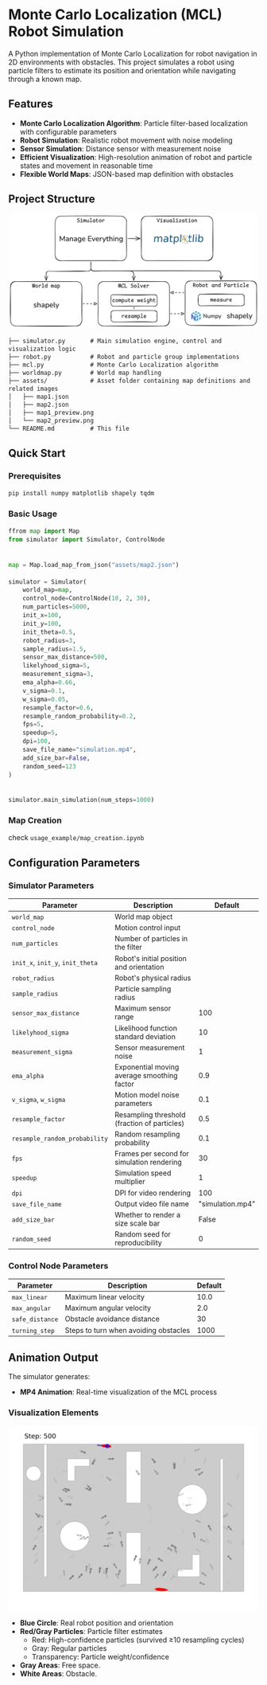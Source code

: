 # Monte Carlo Localization (MCL) Robot Simulation

A Python implementation of Monte Carlo Localization for robot navigation in 2D environments with obstacles. This project simulates a robot using particle filters to estimate its position and orientation while navigating through a known map.

## Features

- **Monte Carlo Localization Algorithm**: Particle filter-based localization with configurable parameters
- **Robot Simulation**: Realistic robot movement with noise modeling
- **Sensor Simulation**: Distance sensor with measurement noise
- **Efficient Visualization**: High-resolution animation of robot and particle states and movement in reasonable time
- **Flexible World Maps**: JSON-based map definition with obstacles

## Project Structure

![Architecture](figs/architect.png)

```
├── simulator.py       # Main simulation engine, control and visualization logic
├── robot.py           # Robot and particle group implementations
├── mcl.py             # Monte Carlo Localization algorithm
├── worldmap.py        # World map handling
├── assets/            # Asset folder containing map definitions and related images
│   ├── map1.json
│   ├── map2.json
│   ├── map1_preview.png
│   └── map2_preview.png
└── README.md          # This file

```

## Quick Start

### Prerequisites

```bash
pip install numpy matplotlib shapely tqdm
```

### Basic Usage

```python
ffrom map import Map
from simulator import Simulator, ControlNode

    
map = Map.load_map_from_json("assets/map2.json")

simulator = Simulator(
    world_map=map,
    control_node=ControlNode(10, 2, 30),
    num_particles=5000,
    init_x=100,
    init_y=100,
    init_theta=0.5,
    robot_radius=3,
    sample_radius=1.5,
    sensor_max_distance=500,
    likelyhood_sigma=5,
    measurement_sigma=3,
    ema_alpha=0.66,
    v_sigma=0.1,
    w_sigma=0.05,
    resample_factor=0.6,
    resample_random_probability=0.2,
    fps=5,
    speedup=5,
    dpi=100,
    save_file_name="simulation.mp4",
    add_size_bar=False,
    random_seed=123
)


simulator.main_simulation(num_steps=1000)

```

### Map Creation

check `usage_example/map_creation.ipynb`

## Configuration Parameters

### Simulator Parameters

| Parameter                        | Description                                  | Default         |
|----------------------------------|----------------------------------------------|-----------------|
| `world_map`                      | World map object                             |                 |
| `control_node`                   | Motion control input                         |                 |
| `num_particles`                  | Number of particles in the filter            |                 |
| `init_x`, `init_y`, `init_theta` | Robot's initial position and orientation     |                 |
| `robot_radius`                   | Robot's physical radius                      |                 |
| `sample_radius`                  | Particle sampling radius                     |                 |
| `sensor_max_distance`            | Maximum sensor range                         | 100             |
| `likelyhood_sigma`               | Likelihood function standard deviation       | 10              |
| `measurement_sigma`              | Sensor measurement noise                     | 1               |
| `ema_alpha`                      | Exponential moving average smoothing factor  | 0.9             |
| `v_sigma`, `w_sigma`             | Motion model noise parameters                | 0.1             |
| `resample_factor`                | Resampling threshold (fraction of particles) | 0.5             |
| `resample_random_probability`    | Random resampling probability                | 0.1             |
| `fps`                            | Frames per second for simulation rendering   | 30              |
| `speedup`                        | Simulation speed multiplier                  | 1               |
| `dpi`                            | DPI for video rendering                      | 100             |
| `save_file_name`                 | Output video file name                       | "simulation.mp4"|
| `add_size_bar`                   | Whether to render a size scale bar           | False           |
| `random_seed`                    | Random seed for reproducibility              | 0               |


### Control Node Parameters

| Parameter       | Description                           | Default |
| --------------- | ------------------------------------- | ------- |
| `max_linear`    | Maximum linear velocity               | 10.0    |
| `max_angular`   | Maximum angular velocity              | 2.0     |
| `safe_distance` | Obstacle avoidance distance           | 30      |
| `turning_step`  | Steps to turn when avoiding obstacles | 1000    |


## Animation Output

The simulator generates:
- **MP4 Animation**: Real-time visualization of the MCL process

### Visualization Elements

![Screenshot of Produced Animation](figs/step_500.png)

- **Blue Circle**: Real robot position and orientation
- **Red/Gray Particles**: Particle filter estimates
  - Red: High-confidence particles (survived ≥10 resampling cycles)
  - Gray: Regular particles
  - Transparency: Particle weight/confidence
- **Gray Areas**: Free space.
- **White Areas**: Obstacle.




